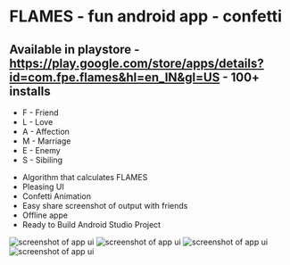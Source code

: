 # FLAMES - fun android app - confetti
## Available in playstore - https://play.google.com/store/apps/details?id=com.fpe.flames&hl=en_IN&gl=US - 100+ installs

* F - Friend
* L - Love
* A - Affection
* M - Marriage
* E - Enemy
* S - Sibiling

- Algorithm that calculates FLAMES
- Pleasing UI
- Confetti Animation
- Easy share screenshot of output with friends
- Offline appe
- Ready to Build Android Studio Project

![screenshot of app ui](https://play-lh.googleusercontent.com/paFM3-lq0i9YRxE-8Z4KJ1IZ4Q-JFMjyy_UrGx1PxM9Upn3f_WkXU1_aeV9f9SHEqf0=w720-h310-rw)
![screenshot of app ui](https://play-lh.googleusercontent.com/S2wMgNgjqodMok7EbaIAo1J_Qnfs2_oDrxCnypqK_CCy5n5S49bYEFwFgPiWGNgCH0I=w720-h310-rw)
![screenshot of app ui](https://play-lh.googleusercontent.com/Tn_XVd9vUlysRQW8fgUdVScrsA_SDEEFQtoh5ndQdoQbyyI9r1dFoYbEwwohUzH9Sw=w720-h310-rw)
![screenshot of app ui](https://play-lh.googleusercontent.com/ydnGgjRKH5UGQHgsHpph5Q5mX8S8-MtEulYmjH2cDtzo8YSQrU9dTfsW17F1CgRXx00=w720-h310-rw)
